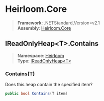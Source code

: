 # Heirloom.Core

> **Framework**: .NETStandard,Version=v2.1  
> **Assembly**: [Heirloom.Core][0]  

## IReadOnlyHeap\<T>.Contains

> **Namespace**: [Heirloom][0]  
> **Type**: [IReadOnlyHeap\<T>][1]  

### Contains(T)

Does this heap contain the specified item?

```cs
public bool Contains(T item)
```

[0]: ../Heirloom.Core.md
[1]: Heirloom.IReadOnlyHeap[T].md
